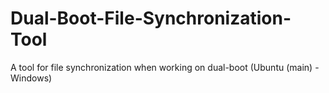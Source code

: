 # Dual-Boot-File-Synchronization-Tool
A tool for file synchronization when working on dual-boot (Ubuntu (main) - Windows)

